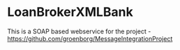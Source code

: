 # LoanBrokerXMLBank
This is a SOAP based webservice for the project - https://github.com/groenborg/MessageIntegrationProject
